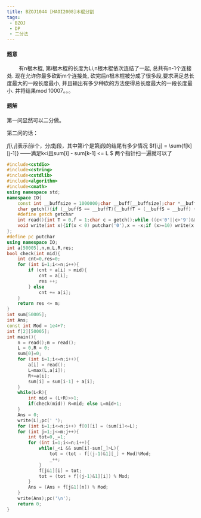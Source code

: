 ```yaml
---
title: BZOJ1044 [HAOI2008]木棍分割
tags:
 - BZOJ
 - DP
 - 二分法
---
```




#### 题意

​	　　有n根木棍, 第i根木棍的长度为Li,n根木棍依次连结了一起, 总共有n-1个连接处. 现在允许你最多砍断m个连接处, 砍完后n根木棍被分成了很多段,要求满足总长度最大的一段长度最小, 并且输出有多少种砍的方法使得总长度最大的一段长度最小. 并将结果mod 10007。。。

<!--more-->

#### 题解

第一问显然可以二分做。

第二问的话：

$f[i,j]$表示前i个，分成j段，其中第i个是第j段的结尾有多少情况 
$f[i,j] = \sum{f[k][j-1]} ——满足k<i且sum[i] - sum[k-1] <= L $
两个指针扫一遍就可以了 

```c++
#include<cstdio>
#include<cstring>
#include<cstdlib>
#include<algorithm>
#include<cmath>
using namespace std;
namespace IO{
	const int __buffsize = 1000000;char __buff[__buffsize];char *__buffS, *__buffT;
	char getch(){if (__buffS == __buffT){__buffT = (__buffS = __buff) + fread(__buff,1,__buffsize,stdin);if (__buffS == __buffT) return EOF;}return *__buffS++;}
	#define getch getchar
	int read(){int T = 0,f = 1;char c = getch();while ((c<'0'||c>'9')&&c!='-') c=getch();if(c=='-')f=-1,c=getch();while (c>='0'&&c<='9'){T=((T<<1)+(T<<3))+c-48;c=getch();}return T*f;}
	void write(int x){if(x < 0) putchar('0'),x = -x;if (x>=10) write(x / 10);putchar((x % 10)+'0');}
};
#define pc putchar
using namespace IO;
int a[50005],n,m,L,R,res;
bool check(int mid){
	int cnt=0,res=0;
	for (int i=1;i<=n;i++){
		if (cnt + a[i] > mid){
			cnt = a[i];
			res ++;
		} else
			cnt += a[i];
	}
	return res <= m;
}
int sum[50005];
int Ans;
const int Mod = 1e4+7;
int f[2][50005];
int main(){
	n = read();m = read();
	L = 0,R = 0;
	sum[0]=0;
	for (int i=1;i<=n;i++){
		a[i] = read();
		L=max(L,a[i]);
		R+=a[i];
		sum[i] = sum[i-1] + a[i];
	}
	while(L<R){
		int mid = (L+R)>>1;
		if(check(mid)) R=mid; else L=mid+1;
	}
	Ans = 0;
	write(L);pc(' ');
	for (int i=1;i<=n;i++) f[0][i] = (sum[i]<=L);
	for (int j=1;j<=m;j++){
		int tot=0,_=1;
		for (int i=1;i<=n;i++){
			while(_<i && sum[i]-sum[_]>L){
				tot = (tot - f[(j-1)&1][_] + Mod)%Mod;
				_++;
			}
			f[j&1][i] = tot;
			tot = (tot + f[(j-1)&1][i]) % Mod; 
		}
		Ans = (Ans + f[j&1][n]) % Mod;
	}
	write(Ans);pc('\n');
	return 0;
}
```

